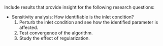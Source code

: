Include results that provide insight for the following research questions:
* Sensitivity analysis: How identifiable is the inlet condition?
  1. Perturb the inlet condition and see how the identified parameter is affected.
  2. Test convergence of the algorithm.
  3. Study the effect of regularization.
